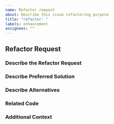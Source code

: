 ```yaml
---
name: Refactor request
about: Describe this issue refactoring purpose
title: "refactor: "
labels: enhancement
assignees: ""
---
```


## Refactor Request

### Describe the Refactor Request

<!-- A clear and concise description of the refactor request.
Please include if your refactor request is related to a problem. -->

### Describe Preferred Solution

<!-- A clear and concise description of what you want to happen. -->

### Describe Alternatives

<!-- A clear and concise description of any alternative solutions or
features you've considered. -->

### Related Code

<!-- If you can illustrate the bug or refactor request with an
example, please provide it here. -->

### Additional Context

<!-- List any other information that is relevant to your issue. Stack traces,
related issues, suggestions on how to add, use case, Stack Overflow links,
forum links, screenshots, OS if applicable, etc. -->
